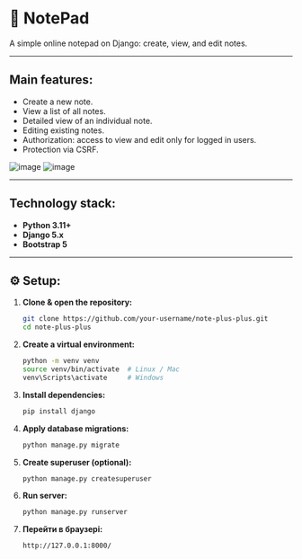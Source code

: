 # 📓 NotePad

A simple online notepad on Django: create, view, and edit notes.

---

## Main features:
- Create a new note.
- View a list of all notes.
- Detailed view of an individual note.
- Editing existing notes.
- Authorization: access to view and edit only for logged in users.
- Protection via CSRF.

![image](https://github.com/user-attachments/assets/91cd5bdc-a34d-492e-b836-72542a149ad3)
![image](https://github.com/user-attachments/assets/b10e0068-5862-4cea-a443-da1a199c5456)

---

##  Technology stack:
- **Python 3.11+**
- **Django 5.x**
- **Bootstrap 5**

---

## ⚙️ Setup:

1. **Clone & open the repository:**
   ```bash
   git clone https://github.com/your-username/note-plus-plus.git
   cd note-plus-plus
   ```

2. **Create a virtual environment:**
   ```bash
   python -m venv venv
   source venv/bin/activate  # Linux / Mac
   venv\Scripts\activate     # Windows
   ```

3. **Install dependencies:**
   ```bash
   pip install django
   ```

4. **Apply database migrations:**
   ```bash
   python manage.py migrate
   ```

5. **Create superuser (optional):**
   ```bash
   python manage.py createsuperuser
   ```

6. **Run server:**
   ```bash
   python manage.py runserver
   ```

7. **Перейти в браузері:**
   ```
   http://127.0.0.1:8000/
   ```
